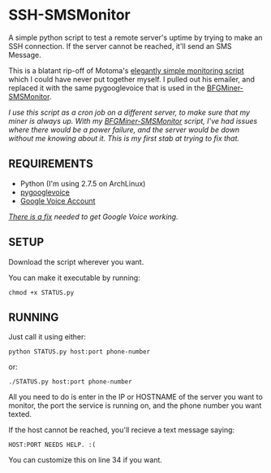SSH-SMSMonitor
==============

A simple python script to test a remote server's uptime by trying to make an SSH connection.  If the server cannot be reached, it'll send an SMS Message.

This is a blatant rip-off of Motoma's [elegantly simple monitoring script](http://motoma.io/basic-server-monitoring-with-python/) which I could have never put together myself.  I pulled out his emailer, and replaced it with the same pygooglevoice that is used in the [BFGMiner-SMSMonitor](https://github.com/Phraust/BFGMiner-SMSMonitor).

*I use this script as a cron job on a different server, to make sure that my miner is always up.  With my [BFGMiner-SMSMonitor](https://github.com/Phraust/BFGMiner-SMSMonitor) script, I've had issues where there would be a power failure, and the server would be down without me knowing about it.  This is my first stab at trying to fix that.*

REQUIREMENTS
------------

* Python (I'm using 2.7.5 on ArchLinux)
* [pygooglevoice](https://code.google.com/p/pygooglevoice/)
* [Google Voice Account](https://voice.google.com)

*[There is a fix](https://code.google.com/r/bwpayne-pygooglevoice-auth-fix/source/checkout) needed to get Google Voice working.*


SETUP
-----

Download the script wherever you want.

You can make it executable by running:

    chmod +x STATUS.py


RUNNING
-------

Just call it using either:

    python STATUS.py host:port phone-number

or:

    ./STATUS.py host:port phone-number
    
All you need to do is enter in the IP or HOSTNAME of the server you want to monitor, the port the service is running on, and the phone number you want texted.

If the host cannot be reached, you'll recieve a text message saying:

    HOST:PORT NEEDS HELP. :(
    
You can customize this on line 34 if you want.
